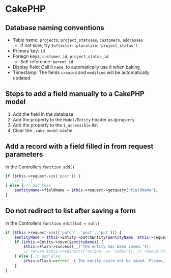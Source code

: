 # CakePHP

## Database naming conventions

- Table name: `projects`, `project_statuses`, `customers`, `addresses`
  - If not sure, try `Inflector::pluralize('project_status')`
- Primary key: `id`
- Foreign keys: `customer_id`, `project_status_id`
  - Self reference: `parent_id`
- Display field: Call it `name`, to automatically use it when baking
- Timestamp: The fields `created` and `modified` will be automatically updated

## Steps to add a field manually to a CakePHP model

1. Add the field in the database
2. Add the property to the `Model/Entity` header as `@property`
3. Add the property to the `$_accessible` list
4. Clear the `_cake_model` cache

## Add a record with a field filled in from request parameters

In the Controllers `function add()`

```php
if ($this->request->is('post')) {
    // [...]
} else { // add this
    $entityName->fieldName = $this->request->getQuery("fieldName");
}
```

## Do not redirect to list after saving a form

In the Controllers `function edit($id = null)`

```php
if ($this->request->is(['patch', 'post', 'put'])) {
    $entityName = $this->Entity->patchEntity($entityName, $this->request->getData());
    if ($this->Entity->save($entityName)) {
        $this->Flash->success(__('The entity has been saved.'));
        // return $this->redirect(['action' => 'index']); // remove this
    } else { // add else
        $this->Flash->error(__('The entity could not be saved. Please, try again.'));
    }
}
```
